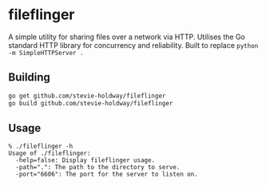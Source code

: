 # fileflinger

A simple utility for sharing files over a network via HTTP. Utilises the Go standard HTTP library for concurrency and reliability. Built to replace `python -m SimpleHTTPServer .`

## Building
```bash
go get github.com/stevie-holdway/fileflinger
go build github.com/stevie-holdway/fileflinger
```

## Usage
```
% ./fileflinger -h
Usage of ./fileflinger:
  -help=false: Display fileflinger usage.
  -path=".": The path to the directory to serve.
  -port="6606": The port for the server to listen on.
```
